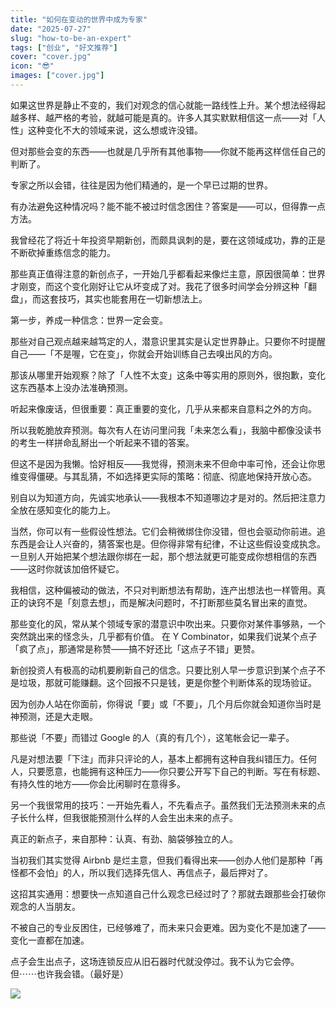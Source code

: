 ```yaml
---
title: "如何在变动的世界中成为专家"
date: "2025-07-27"
slug: "how-to-be-an-expert"
tags: ["创业", "好文推荐"]
cover: "cover.jpg"
icon: "😎"
images: ["cover.jpg"]
---
```

如果这世界是静止不变的，我们对观念的信心就能一路线性上升。某个想法经得起越多样、越严格的考验，就越可能是真的。许多人其实默默相信这一点——对「人性」这种变化不大的领域来说，这么想或许没错。



但对那些会变的东西——也就是几乎所有其他事物——你就不能再这样信任自己的判断了。



专家之所以会错，往往是因为他们精通的，是一个早已过期的世界。



有办法避免这种情况吗？能不能不被过时信念困住？答案是——可以，但得靠一点方法。



我曾经花了将近十年投资早期新创，而颇具讽刺的是，要在这领域成功，靠的正是不断砍掉重练信念的能力。



那些真正值得注意的新创点子，一开始几乎都看起来像烂主意，原因很简单：世界才刚变，而这个变化刚好让它从坏变成了对。我花了很多时间学会分辨这种「翻盘」，而这套技巧，其实也能套用在一切新想法上。



第一步，养成一种信念：世界一定会变。



那些对自己观点越来越笃定的人，潜意识里其实是认定世界静止。只要你不时提醒自己——「不是喔，它在变」，你就会开始训练自己去嗅出风的方向。



那该从哪里开始观察？除了「人性不太变」这条中等实用的原则外，很抱歉，变化这东西基本上没办法准确预测。



听起来像废话，但很重要：真正重要的变化，几乎从来都来自意料之外的方向。



所以我乾脆放弃预测。每次有人在访问里问我「未来怎么看」，我脑中都像没读书的考生一样拼命乱掰出一个听起来不错的答案。



但这不是因为我懒。恰好相反——我觉得，预测未来不但命中率可怜，还会让你思维变得僵硬。与其乱猜，不如选择更实际的策略：彻底、彻底地保持开放心态。



别自以为知道方向，先诚实地承认——我根本不知道哪边才是对的。然后把注意力全放在感知变化的能力上。



当然，你可以有一些假设性想法。它们会稍微绑住你没错，但也会驱动你前进。追东西是会让人兴奋的，猜答案也是。但你得非常有纪律，不让这些假设变成执念。
一旦别人开始把某个想法跟你绑在一起，那个想法就更可能变成你想相信的东西——这时你就该加倍怀疑它。



我相信，这种偏被动的做法，不只对判断想法有帮助，连产出想法也一样管用。真正的诀窍不是「刻意去想」，而是解决问题时，不打断那些莫名冒出来的直觉。



那些变化的风，常从某个领域专家的潜意识中吹出来。只要你对某件事够熟，一个突然跳出来的怪念头，几乎都有价值。
在 Y Combinator，如果我们说某个点子「疯了点」，那通常是称赞——搞不好还比「这点子不错」更赞。



新创投资人有极高的动机要刷新自己的信念。只要比别人早一步意识到某个点子不是垃圾，那就可能赚翻。这个回报不只是钱，更是你整个判断体系的现场验证。



因为创办人站在你面前，你得说「要」或「不要」，几个月后你就会知道你当时是神预测，还是大走眼。



那些说「不要」而错过 Google 的人（真的有几个），这笔帐会记一辈子。



凡是对想法要「下注」而非只评论的人，基本上都拥有这种自我纠错压力。任何人，只要愿意，也能拥有这种压力——你只要公开写下自己的判断。写在有标题、有持久性的地方——你会比闲聊时在意得多。



另一个我很常用的技巧：一开始先看人，不先看点子。虽然我们无法预测未来的点子长什么样，但我很能预测什么样的人会生出未来的点子。



真正的新点子，来自那种：认真、有劲、脑袋够独立的人。



当初我们其实觉得 Airbnb 是烂主意，但我们看得出来——创办人他们是那种「再怪都不会怕」的人，所以我们选择先信人、再信点子，最后押对了。



这招其实通用：想要快一点知道自己什么观念已经过时了？那就去跟那些会打破你观念的人当朋友。



不被自己的专业反困住，已经够难了，而未来只会更难。因为变化不是加速了——变化一直都在加速。



点子会生出点子，这场连锁反应从旧石器时代就没停过。我不认为它会停。
但⋯⋯也许我会错。（最好是）




![](https://prod-files-secure.s3.us-west-2.amazonaws.com/112d0858-5090-4d34-a606-b75eb8d65fd2/46476355-9cf3-4e99-9b7a-3531bc426380/1000202064.png?X-Amz-Algorithm=AWS4-HMAC-SHA256&X-Amz-Content-Sha256=UNSIGNED-PAYLOAD&X-Amz-Credential=ASIAZI2LB466SDDWEUWR%2F20250909%2Fus-west-2%2Fs3%2Faws4_request&X-Amz-Date=20250909T022630Z&X-Amz-Expires=3600&X-Amz-Security-Token=IQoJb3JpZ2luX2VjEGEaCXVzLXdlc3QtMiJHMEUCIEnDH9B49z67yYanSnhdzwtyfKC0RR2RhOK%2F549IpSolAiEApYy%2FzlujAwgNAT7EgdubVOM68xRNwhIztnL2xzqhAfEqiAQIyv%2F%2F%2F%2F%2F%2F%2F%2F%2F%2FARAAGgw2Mzc0MjMxODM4MDUiDP38lLd0%2BGVm9J4FOCrcA2RvZy9fZdlUoEfdNodBTat9hut3nfYIrDugkTxMeGsx%2B2E%2FFj6O4F6J%2ByvLwgTbD5OFWwY38tqaWv0SaxKVFAWNcwOeFxz1iwtXi0C6GT8TyU86vd7mAxRvfncqgXKqlSECoUvYoDhXTAwMljIXzOn5G3HKSIQv4NbkAUofg%2FpSzFkVRIuE%2BBkoeZTMa0RqFtAnvtWGTfvIkaLic7t58Uzhdrmutph5QNrgJGjY7E4k91dTrBfGhiiuxx0HtpGEZsBhV7F1RZpYDc4%2F5Y60%2BU9tEs%2FcU6PycU6Hb9SMyxc9bXcXZ4BM88rEea%2BVlKNnREJfcjgqct2B4uFrfMsI%2BE2etxBx2q%2Bh5fRKxVxTp38n2ojjbWI4cDp7m150924seK7EhXVgwWYQYM3ZWrRp9AaCiqkMwTzJwYmwZeG%2BKeUULUTtSB4UKXpmfHVG9bKd%2BxhuX77KrVJraVbm5Ij0W2iwBpRWFuKqSlZ94L88tC%2BfqEgcmGW62txLbrmm1meBoNXhS5quBPzbbpXlpdinr8As6X8627wjey7jrc5weClY3JS98%2BZGALmaiwdEJpSoNaV7lrGtdmaGBq66fS0t06Nxft90%2BKaBUADuPZlXG2kSdWme5iBRvBPTLvRAMOzy%2FcUGOqUB%2BlSaZz6SYaSIxYjGtJDZimK2ZRikcIbK3oP4yQ9qeEN41CMr6imjPL3Kjcmu%2FoMtgxdsj%2BSzUTfr7E0kF0nXWKtMHF3xtrL9JsheLy8TdZ4I6AxnEoUujp3mZ5CrdcK2ncSpgVx45Gag4EZtbZqAmiJyl8AydjPgIX3yKVzMM8kCjPI07Hs0ahMT876tG6z6l2sHfADH0iFrKnnZtjMtYd5I1MZm&X-Amz-Signature=9997b144ac33f01f2e5ffaaf37abfc96772d4a78f80313a878f78703d350e196&X-Amz-SignedHeaders=host&x-amz-checksum-mode=ENABLED&x-id=GetObject)

